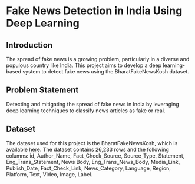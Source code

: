 # Fake News Detection in India Using Deep Learning

## Introduction
The spread of fake news is a growing problem, particularly in a diverse and populous country like India. This project aims to develop a deep learning-based system to detect fake news using the BharatFakeNewsKosh dataset.

## Problem Statement
Detecting and mitigating the spread of fake news in India by leveraging deep learning techniques to classify news articles as fake or real.

## Dataset
The dataset used for this project is the BharatFakeNewsKosh, which is available [here](https://www.kaggle.com/datasets/man2191989/bharatfakenewskosh).
The dataset contains 26,233 rows and the following columns: id, Author_Name, Fact_Check_Source, Source_Type, Statement, Eng_Trans_Statement, News Body, Eng_Trans_News_Body, Media_Link, Publish_Date, Fact_Check_Link, News_Category, Language, Region, Platform, Text, Video, Image, Label.


